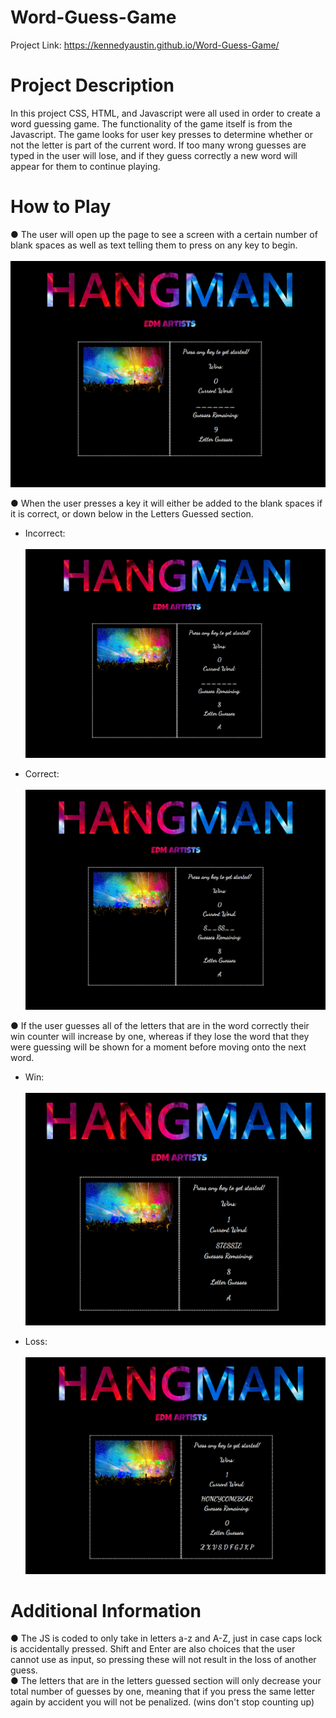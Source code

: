 # Word-Guess-Game

Project Link: https://kennedyaustin.github.io/Word-Guess-Game/

# Project Description

In this project CSS, HTML, and Javascript were all used in order to create a word guessing game. The functionality of the game itself is from the Javascript. The game looks for user key presses to determine whether or not the letter is part of the current word. If too many wrong guesses are typed in the user will lose, and if they guess correctly a new word will appear for them to continue playing.

# How to Play

● The user will open up the page to see a screen with a certain number of blank spaces as well as text telling them to press on any key to begin. <br><br>
![](WordGameSS/Start.png) <br>

● When the user presses a key it will either be added to the blank spaces if it is correct, or down below in the Letters Guessed section. <br> 
  - Incorrect: <br><br>
![](WordGameSS/WrongGuess.png) <br>

  - Correct: <br><br>
![](WordGameSS/CorrectGuess.png) <br>

● If the user guesses all of the letters that are in the word correctly their win counter will increase by one, whereas if they lose the word that they were guessing will be shown for a moment before moving onto the next word. <br>
  - Win: <br><br>
![](WordGameSS/Win.png) <br>

  - Loss: <br><br>
![](WordGameSS/Loss.png) <br>

# Additional Information

● The JS is coded to only take in letters a-z and A-Z, just in case caps lock is accidentally pressed. Shift and Enter are also choices that the user cannot use as input, so pressing these will not result in the loss of another guess. <br>
● The letters that are in the letters guessed section will only decrease your total number of guesses by one, meaning that if you press the same letter again by accident you will not be penalized.
(wins don't stop counting up)
